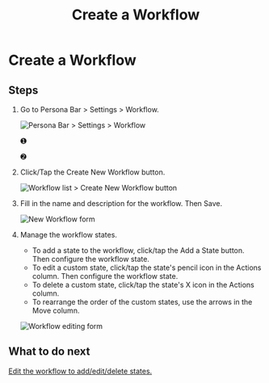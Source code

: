 ﻿---
uid: create-workflow-pb-all
topic: create-workflow-pb-all
locale: en
title: Create a Workflow
dnneditions: Evoq Content,Evoq Engage
dnnversion: 09.02.00
parent-topic: administrators-workflows-overview
related-topics: edit-workflow-pb-all,delete-workflow-pb-all,configure-workflow-state-pb-all
---

# Create a Workflow

## Steps

1.  Go to Persona Bar \> Settings \> Workflow.
    
    ![Persona Bar > Settings > Workflow](/images/scr-pbar-host-Settings-E91.png)
    
    ➊
    
    ➋
    
2.  Click/Tap the Create New Workflow button.
    
      
    
    ![Workflow list > Create New Workflow button](/images/scr-pb-Workflows-List.png)
    
      
    
3.  Fill in the name and description for the workflow. Then Save.
    
      
    
    ![New Workflow form](/images/scr-pb-Workflows-Create.png)
    
      
    
4.  Manage the workflow states.
    
    *   To add a state to the workflow, click/tap the Add a State button. Then configure the workflow state.
    *   To edit a custom state, click/tap the state's pencil icon in the Actions column. Then configure the workflow state.
    *   To delete a custom state, click/tap the state's X icon in the Actions column.
    *   To rearrange the order of the custom states, use the arrows in the Move column.
    
      
    
    ![Workflow editing form](/images/scr-pb-Workflows-EditWorkflow.png)
    
      
    

## What to do next

[Edit the workflow to add/edit/delete states.](xref:edit-workflow-pb-all)
